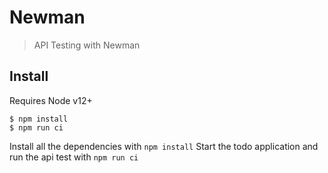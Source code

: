 # Newman

> API Testing with Newman


## Install

Requires Node v12+

```
$ npm install
$ npm run ci
```

Install all the dependencies with `npm install`
Start the todo application and run the api test with `npm run ci`
